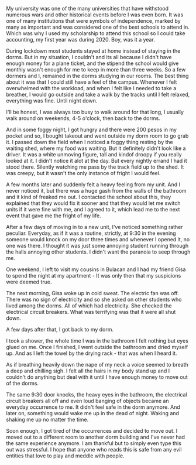 My university was one of the many universities that have withstood numerous wars and other historical events before I was even born. It was one of many institutions that were symbols of independence, marked by many as important and was considered one of the best schools to attend in. Which was why I used my scholarship to attend this school so I could take accounting, my first year was during 2020. Boy, was it a year. 


During lockdown most students stayed at home instead of staying in the dorms. But in my situation, I couldn't and its all because I didn't have enough money for a plane ticket, and the stipend the school would give monthly wasn't enough for me to keep in more than three weeks. So a few dormers and I, remained in the dorms studying in our rooms.
The best thing about it was that I could still have a feel of the campus. Whenever I felt overwhelmed with the workload, and when I felt like I needed to take a breather, I would go outside and take a walk by the tracks until I felt relaxed, everything was fine. Until night down.

I'll be honest, I was always too busy to walk around for that long, I usually walk around on weekends, 4-5 o'clock, then back to the dorms.

And in some foggy night, I got hungry and there were 200 pesos in my pocket and so, I bought takeout and went outside my dorm room to go grab it. I passed down the field when I noticed a foggy thing resting by the waiting shed, where my food was waiting. But it definitely didn't look like a driver. It was a white unmoving figure, tall and kindof droopy if you really looked at it. I didn't notice it alot at the day. But every nightly errand I had it stood there. Silently watching me pass by the track field up to the shed. It was creepy, but it wasn't the only instance of fright I would feel.

A few months later and suddenly felt a heavy feeling from my unit. And I never noticed it, but there was a huge gash from the walls of the bathroom and it kind of freaked me out. I contacted the school about this, they explained that they would fix it sooner and that they would let me switch units if it were fine with me, and I agreed to it, which lead me to the next event that gave me the fright of my life.

After a few days of moving in to a new unit, I've noticed something rather peculiar. Everyday, as if it was a routine, strictly, at 9:30 in the evening someone would knock on my door three times and whenever I opened it, no one was there. I thought it was just some annoying student running through the halls annoying other students. I didn't want the paranoia to seep through me.

One weekend, I left to visit my cousins in Bulacan and I had my friend Gisa to spend the night at my apartment - It was only then that my suspicions were deemed true.

The next morning, Gisa woke up in cold sweat. The electric fan was off. There was no sign of electricity and so she asked on other students who lived among the dorms. All of which had electricity. She checked the electrical circuit breakers. What was terrifying was that it were all shut down.

A few days after that, I got back to my dorm.

I took a shower, the whole time I was in the bathroom I felt nothing but eyes glued on me. Once I finished, I went outside the bathroom and dried myself up. And as I left the towel by the drying rack - that was when I heard it.

As if breathing heavily down the nape of my neck a voice seemed to breath a deep and chilling sigh. I felt all the hairs in my body stand up and I couldn't do anything but deal with it until I have enough money to move out of the dorms.

The same 9:30 door knocks, the heavy eyes in the bathroom, the electrical circuit breakers all off and even loud banging of objects became an everyday occurrence to me. It didn't feel safe in the dorm anymore. And later on, something would wake me up in the dead of night. Waking and shaking me up no matter the time.

Soon enough, I got tired of the occurrences and decided to move out. I moved out to a different room to another dorm building and I've never had the same experience anymore. I am thankful but to simply even type this out was stressful. I hope that anyone who reads this is safe from any evil entities that love to play and meddle with people.